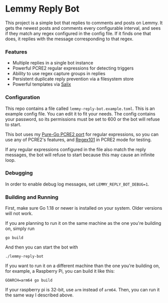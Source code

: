 # Lemmy Reply Bot

This project is a simple bot that replies to comments and posts on Lemmy. It gets the newest posts and comments every configurable interval, and sees if they match any regex configured in the config file. If it finds one that does, it replies with the message corresponding to that regex.

### Features

- Multiple replies in a single bot instance
- Powerful PCRE2 regular expressions for detecting triggers
- Ability to use regex capture groups in replies
- Persistent duplicate reply prevention via a filesystem store
- Powerful templates via [Salix](https://go.elara.ws/salix)

### Configuration

This repo contains a file called `lemmy-reply-bot.example.toml`. This is an example config file. You can edit it to fit your needs. The config contains your password, so its permissions must be set to 600 or the bot will refuse to start.

This bot uses my [Pure-Go PCRE2 port](https://go.elara.ws/pcre) for regular expressions, so you can use any of PCRE2's features, and [Regex101](https://regex101.com/) in PCRE2 mode for testing.

If any regular expressions configured in the file also match the reply messages, the bot will refuse to start because this may cause an infinite loop.

### Debugging

In order to enable debug log messages, set `LEMMY_REPLY_BOT_DEBUG=1`.

### Building and Running

First, make sure Go 1.18 or newer is installed on your system. Older versions will not work.

If you are planning to run it on the same machine as the one you're building on, simply run 

```
go build
```

And then you can start the bot with

```
./lemmy-reply-bot
```

If you want to run it on a different machine than the one you're building on, for example, a Raspberry Pi, you can build it like this:

```
GOARCH=arm64 go build
```

If your raspberry pi is 32-bit, use `arm` instead of `arm64`. Then, you can run it the same way I described above.